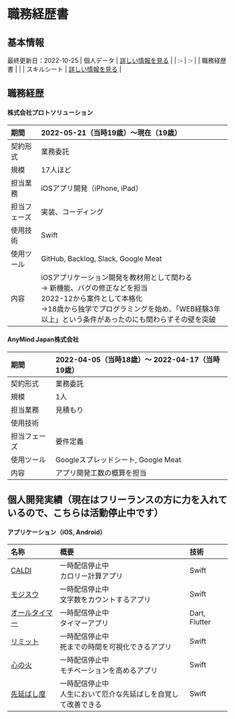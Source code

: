 # 職務経歴書
## 基本情報
最終更新日：2022-10-25
| 個人データ | [詳しい情報を見る](/personal-data.md) |
| :- | :- |
| 職務経歴書 |  |
| スキルシート | [詳しい情報を見る](/skill-sheet.md) |

## 職務経歴
<!--
#### 社名
| 期間  | 2022-00-00（当時20歳）〜 2022-00-00（当時20歳） |
| :- | :- |
| 契約形式 | 業務委託, 正社員 |
| 規模 | 1人（エンジニア0人, BE0人, PO0人, PM0人, デザイナー0人 |
| 担当業務 | アプリ開発, フロントエンド, サーバーサイド |
| 担当フェーズ | 要件定義, 設計, 実装、コーディング, テスト, 運用・保守 |
| 使用技術 |  |
| 使用ツール | GitHub, Backlog, Slack, Googleスプレッドシート, Google Meat |
| 内容 | 〇〇として関わる<br>→ 〇〇を担当 |
-->
#### 株式会社プロトソリューション
| 期間  | 2022-05-21（当時19歳）〜現在（19歳） |
| :- | :- |
| 契約形式 | 業務委託 |
| 規模 | 17人ほど |
| 担当業務 | iOSアプリ開発（iPhone, iPad） |
| 担当フェーズ | 実装、コーディング |
| 使用技術 | Swift |
| 使用ツール | GitHub, Backlog, Slack, Google Meat |
| 内容 | iOSアプリケーション開発を教材用として関わる<br>→ 新機能、バグの修正などを担当<br>2022-12から案件として本格化<br>→18歳から独学でプログラミングを始め、「WEB経験3年以上」という条件があったのにも関わらずその壁を突破 |

#### AnyMind Japan株式会社
| 期間  | 2022-04-05（当時18歳）〜 2022-04-17（当時19歳） |
| :- | :- |
| 契約形式 | 業務委託 |
| 規模 | 1人 |
| 担当業務 | 見積もり |
| 使用技術 |  |
| 担当フェーズ | 要件定義 |
| 使用ツール | Googleスプレッドシート, Google Meat |
| 内容 | アプリ開発工数の概算を担当 |

## 個人開発実績（現在はフリーランスの方に力を入れているので、こちらは活動停止中です）
  #### アプリケーション（iOS, Android）
  | 名称 | 概要 | 技術 |
  | :- | :- | :- |
  | [CALDI](xxx) | 一時配信停止中<br>カロリー計算アプリ | Swift |
  | [モジスウ](xxx) | 一時配信停止中<br>文字数をカウントするアプリ | Swift |
  | [オールタイマー](xxx) | 一時配信停止中<br>タイマーアプリ | Dart, Flutter |
  | [リミット](xxx) | 一時配信停止中<br>死までの時間を可視化できるアプリ | Swift |
  | [心の火](xxx) | 一時配信停止中<br>モチベーションを高めるアプリ | Swift |
  | [先延ばし度](xxx) | 一時配信停止中<br>人生において厄介な先延ばしを自覚して改善できる | Swift |
  
  
